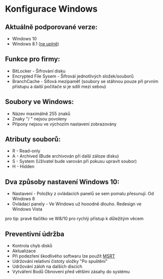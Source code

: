 # Konfigurace Windows

## Aktuálně podporované verze:
 * Windows 10
 * Windows 8.1 ([ne uplně](https://support.microsoft.com/en-us/help/14085/fixed-lifecycle-policy))

## Funkce pro firmy:
 * BitLocker - Šifrování disku
 * Encrypted File Sysem - Šifrováí jednotlivých složek/souborů
 * BranchCache - Síťová mezipaměť (soubory se stáhnou pouze při prvním přístupu a další počítače si je sdílí mezi sebou)

## Soubory ve Windows:
 * Název maximálně 255 znaků
 * Znaky "/ \" nejsou povoleny
 * Připony nejsou ve výchozím nastavení zobrazovány

## Atributy souborů:
 * R - Read-only
 * A - Archived (Bude archivován při další záloze disku)
 * S - System (Uživatel bude varován při pokusu upravit soubor)
 * H - Hidden

## Dva způsoby nastavení Windows 10:
 * Nastavení - Položky z ovládacích panelů se sem pomalu přesunují. Od Windows 8
 * Ovládací panely - Ve Windows už hooodně dlouho. Redesign ve Windows Vista

pro tip: pravé tlačítko ve W8/10 pro rychlý přístup k důležitým věcem

## Preventivní údržba
 * Kontrola chyb disků
 * Aktualizace
 * Při podezření škodlivého softwaru lze použít [MSRT](https://www.microsoft.com/en-us/download/details.aspx?id=9905)
 * Udržování relativní čistoty složky "Po spuštění"
 * Udržování záloh na dalších discích
 * Vytváření Bodů Obnovení před většími zásahy do systému